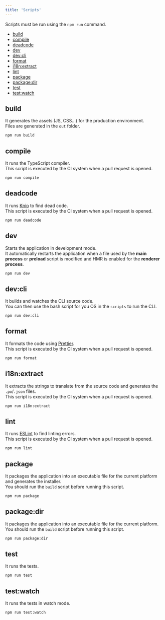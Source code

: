 ```yaml
---
title: 'Scripts'
---
```


Scripts must be run using the `npm run` command.

- [build](/docs/development/scripts#build)
- [compile](/docs/development/scripts#compile)
- [deadcode](/docs/development/scripts#deadcode)
- [dev](/docs/development/scripts#dev)
- [dev:cli](/docs/development/scripts#devcli)
- [format](/docs/development/scripts#format)
- [i18n:extract](/docs/development/scripts#i18n)
- [lint](/docs/development/scripts#lint)
- [package](/docs/development/scripts#package)
- [package:dir](/docs/development/scripts#package-1)
- [test](/docs/development/scripts#test)
- [test:watch](/docs/development/scripts#test-1)

## build

It generates the assets (JS, CSS…) for the production environment.  
Files are generated in the `out` folder.

```bash
npm run build
```

## compile

It runs the TypeScript compiler.  
This script is executed by the CI system when a pull request is opened.

```bash
npm run compile
```

## deadcode

It runs [Knip](https://github.com/webpro/knip) to find dead code.  
This script is executed by the CI system when a pull request is opened.

```bash
npm run deadcode
```

## dev

Starts the application in development mode.  
It automatically restarts the application when a file used by the **main process** or **preload** script is modified and
HMR is enabled for the **renderer process**.

```bash
npm run dev
```

## dev:cli

It builds and watches the CLI source code.  
You can then use the bash script for you OS in the `scripts` to run the CLI.

```bash
npm run dev:cli
```

## format

It formats the code using [Prettier](https://prettier.io).  
This script is executed by the CI system when a pull request is opened.

```bash
npm run format
```

## i18n:extract

It extracts the strings to translate from the source code and generates the `.po`/`.json` files.  
This script is executed by the CI system when a pull request is opened.

```bash
npm run i18n:extract
```

## lint

It runs [ESLint](https://eslint.org) to find linting errors.  
This script is executed by the CI system when a pull request is opened.

```bash
npm run lint
```

## package

It packages the application into an executable file for the current platform and generates the installer.  
You should run the `build` script before running this script.

```bash
npm run package
```

## package:dir

It packages the application into an executable file for the current platform.  
You should run the `build` script before running this script.

```bash
npm run package:dir
```

## test

It runs the tests.

```bash
npm run test
```

## test:watch

It runs the tests in watch mode.

```bash
npm run test:watch
```

